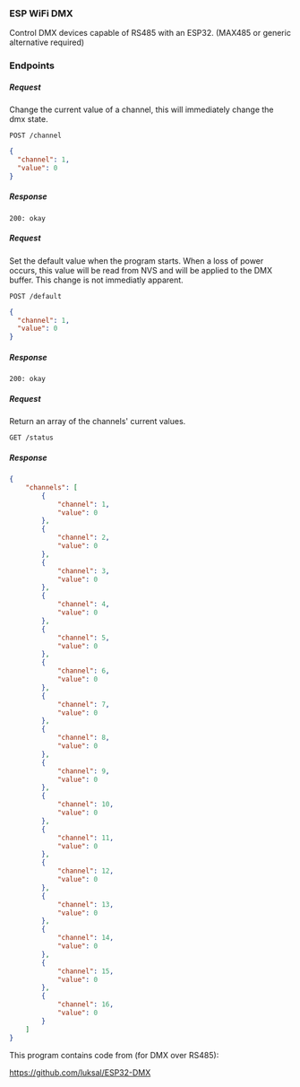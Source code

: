 ### ESP WiFi DMX

Control DMX devices capable of RS485 with an ESP32. (MAX485 or generic alternative required)

### Endpoints


##### Request

Change the current value of a channel, this will immediately change the dmx state.

`POST /channel`
```json
{
  "channel": 1,
  "value": 0
}
```
##### Response
`200: okay`

##### Request

Set the default value when the program starts. When a loss of power occurs, this value will be read from NVS and will be applied to the DMX buffer. This change is not immediatly apparent.

`POST /default`
```json
{
  "channel": 1,
  "value": 0
}
```
##### Response
`200: okay`

##### Request

Return an array of the channels' current values.

`GET /status`

##### Response

```json
{
    "channels": [
        {
            "channel": 1,
            "value": 0
        },
        {
            "channel": 2,
            "value": 0
        },
        {
            "channel": 3,
            "value": 0
        },
        {
            "channel": 4,
            "value": 0
        },
        {
            "channel": 5,
            "value": 0
        },
        {
            "channel": 6,
            "value": 0
        },
        {
            "channel": 7,
            "value": 0
        },
        {
            "channel": 8,
            "value": 0
        },
        {
            "channel": 9,
            "value": 0
        },
        {
            "channel": 10,
            "value": 0
        },
        {
            "channel": 11,
            "value": 0
        },
        {
            "channel": 12,
            "value": 0
        },
        {
            "channel": 13,
            "value": 0
        },
        {
            "channel": 14,
            "value": 0
        },
        {
            "channel": 15,
            "value": 0
        },
        {
            "channel": 16,
            "value": 0
        }
    ]
}
```

This program contains code from (for DMX over RS485):

https://github.com/luksal/ESP32-DMX